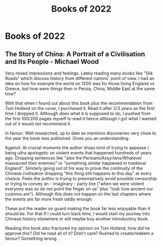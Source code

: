 ﻿---
layout: default
title: Books of 2022
permalink: /books2022
---

# Books of 2022

## The Story of China: A Portrait of a Civilisation and Its People - Michael Wood

Very mixed impressions and feelings. Lately reading many books like "Silk Roads" which discuss history from different nations' point of view. I had an idea on how for example the world on 1200  was for those living England vs Greece, but how were things then in Persia, China, Middle East at the same time?

With that when I found out about this book plus the recommendation from Tom Holland on the cover, I purchased it. Read it after 2/3 years as the first time I dropped it. Although does what it is supposed to do, I pushed from the first 100/200 pages myself to read it hence although I got what I wanted out of it would not recommend it.

In favour: Well researched, up to date as mentions discoveries very close to the year the book was published. Gives you an understanding.

Against: At crucial moments the author drops kind of trying to appease / being ultra apologetic on violent events that happened hundreds of years ago. Dropping sentences like "also the Persians/Assyrians/Whatever massacred their enemies" or "something similar happened in medieval England". Similarly going out of his way to prove the continuity of the Chinese civilisation dropping "this thing still happens to this day" at every chance. Feels the author is trying to preemptively avoid possible censorship or trying to convey an - imaginary - party line ("when we were violent everyone was so do not point the finger on us" plus "look how ancient our customs are"). Although this does not happen on the last chapters where the events are far more fresh oddly enough.

These put the reader on guard making the book far less enjoyable than it should be. For that if I could turn back time, I would start my journey into Chinese history elsewhere or will maybe buy another introductory book.

Reading this book also fractured my opinion on Tom Holland, how did he approve this? Did he read all of it? Didn't care? Rushed to create/redeem a favour? Something wrong.
